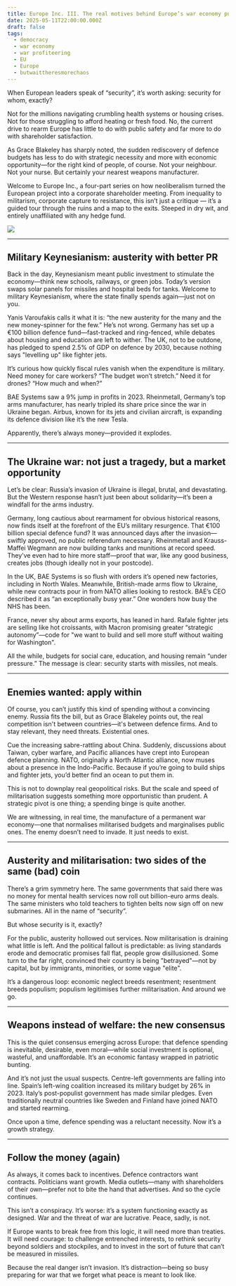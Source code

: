 ```yaml
---
title: Europe Inc. III. The real motives behind Europe’s war economy push
date: 2025-05-11T22:00:00.000Z
draft: false
tags:
  - democracy
  - war economy
  - war profiteering
  - EU
  - Europe
  - butwaittheresmorechaos
---
```


When European leaders speak of “security”, it’s worth asking: security for whom, exactly?

Not for the millions navigating crumbling health systems or housing crises. Not for those struggling to afford heating or fresh food. No, the current drive to rearm Europe has little to do with public safety and far more to do with shareholder satisfaction.

As Grace Blakeley has sharply noted, the sudden rediscovery of defence budgets has less to do with strategic necessity and more with economic opportunity—for the right kind of people, of course. Not your neighbour. Not your nurse. But certainly your nearest weapons manufacturer.

Welcome to Europe Inc., a four-part series on how neoliberalism turned the European project into a corporate shareholder meeting. From inequality to militarism, corporate capture to resistance, this isn’t just a critique — it’s a guided tour through the ruins and a map to the exits. Steeped in dry wit, and entirely unaffiliated with any hedge fund.

![](/images/bombs-away.png#center)

***

## Military Keynesianism: austerity with better PR

Back in the day, Keynesianism meant public investment to stimulate the economy—think new schools, railways, or green jobs. Today’s version swaps solar panels for missiles and hospital beds for tanks. Welcome to military Keynesianism, where the state finally spends again—just not on you.

Yanis Varoufakis calls it what it is: “the new austerity for the many and the new money-spinner for the few.” He’s not wrong. Germany has set up a €100 billion defence fund—fast-tracked and ring-fenced, while debates about housing and education are left to wither. The UK, not to be outdone, has pledged to spend 2.5% of GDP on defence by 2030, because nothing says "levelling up" like fighter jets.

It’s curious how quickly fiscal rules vanish when the expenditure is military. Need money for care workers? “The budget won’t stretch.” Need it for drones? “How much and when?”

BAE Systems saw a 9% jump in profits in 2023. Rheinmetall, Germany’s top arms manufacturer, has nearly tripled its share price since the war in Ukraine began. Airbus, known for its jets and civilian aircraft, is expanding its defence division like it’s the new Tesla.

Apparently, there’s always money—provided it explodes.

***

## The Ukraine war: not just a tragedy, but a market opportunity

Let’s be clear: Russia’s invasion of Ukraine is illegal, brutal, and devastating. But the Western response hasn’t just been about solidarity—it’s been a windfall for the arms industry.

Germany, long cautious about rearmament for obvious historical reasons, now finds itself at the forefront of the EU’s military resurgence. That €100 billion special defence fund? It was announced days after the invasion—swiftly approved, no public referendum necessary. Rheinmetall and Krauss-Maffei Wegmann are now building tanks and munitions at record speed. They’ve even had to hire more staff—proof that war, like any good business, creates jobs (though ideally not in your postcode).

In the UK, BAE Systems is so flush with orders it’s opened new factories, including in North Wales. Meanwhile, British-made arms flow to Ukraine, while new contracts pour in from NATO allies looking to restock. BAE’s CEO described it as “an exceptionally busy year.” One wonders how busy the NHS has been.

France, never shy about arms exports, has leaned in hard. Rafale fighter jets are selling like hot croissants, with Macron promising greater “strategic autonomy”—code for "we want to build and sell more stuff without waiting for Washington".

All the while, budgets for social care, education, and housing remain “under pressure.” The message is clear: security starts with missiles, not meals.

***

## Enemies wanted: apply within

Of course, you can’t justify this kind of spending without a convincing enemy. Russia fits the bill, but as Grace Blakeley points out, the real competition isn't between countries—it's between defence firms. And to stay relevant, they need threats. Existential ones.

Cue the increasing sabre-rattling about China. Suddenly, discussions about Taiwan, cyber warfare, and Pacific alliances have crept into European defence planning. NATO, originally a North Atlantic alliance, now muses about a presence in the Indo-Pacific. Because if you’re going to build ships and fighter jets, you’d better find an ocean to put them in.

This is not to downplay real geopolitical risks. But the scale and speed of militarisation suggests something more opportunistic than prudent. A strategic pivot is one thing; a spending binge is quite another.

We are witnessing, in real time, the manufacture of a permanent war economy—one that normalises militarised budgets and marginalises public ones. The enemy doesn’t need to invade. It just needs to exist.

***

## Austerity and militarisation: two sides of the same (bad) coin

There’s a grim symmetry here. The same governments that said there was no money for mental health services now roll out billion-euro arms deals. The same ministers who told teachers to tighten belts now sign off on new submarines. All in the name of “security”.

But whose security is it, exactly?

For the public, austerity hollowed out services. Now militarisation is draining what little is left. And the political fallout is predictable: as living standards erode and democratic promises fall flat, people grow disillusioned. Some turn to the far right, convinced their country is being "betrayed"—not by capital, but by immigrants, minorities, or some vague "elite".

It’s a dangerous loop: economic neglect breeds resentment; resentment breeds populism; populism legitimises further militarisation. And around we go.

***

## Weapons instead of welfare: the new consensus

This is the quiet consensus emerging across Europe: that defence spending is inevitable, desirable, even moral—while social investment is optional, wasteful, and unaffordable. It’s an economic fantasy wrapped in patriotic bunting.

And it’s not just the usual suspects. Centre-left governments are falling into line. Spain’s left-wing coalition increased its military budget by 26% in 2023. Italy’s post-populist government has made similar pledges. Even traditionally neutral countries like Sweden and Finland have joined NATO and started rearming.

Once upon a time, defence spending was a reluctant necessity. Now it’s a growth strategy.

***

## Follow the money (again)

As always, it comes back to incentives. Defence contractors want contracts. Politicians want growth. Media outlets—many with shareholders of their own—prefer not to bite the hand that advertises. And so the cycle continues.

This isn’t a conspiracy. It’s worse: it’s a system functioning exactly as designed. War and the threat of war are lucrative. Peace, sadly, is not.

If Europe wants to break free from this logic, it will need more than treaties. It will need courage: to challenge entrenched interests, to rethink security beyond soldiers and stockpiles, and to invest in the sort of future that can’t be measured in missiles.

Because the real danger isn’t invasion. It’s distraction—being so busy preparing for war that we forget what peace is meant to look like.
